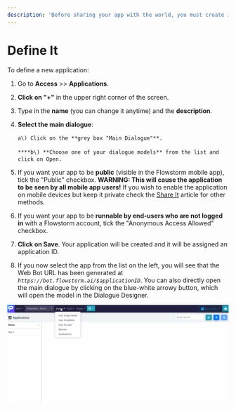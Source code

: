 ```yaml
---
description: 'Before sharing your app with the world, you must create it in Flowstorm.'
---
```


# Define It

To define a new application:

1. Go to **Access** &gt;&gt; **Applications**.
2. **Click on "+"** in the upper right corner of the screen.
3. Type in the **name** \(you can change it anytime\) and the **description**.
4. **Select the main dialogue**:

       a\) Click on the **grey box "Main Dialogue"**.

       ****b\) **Choose one of your dialogue models** from the list and click on Open.

5. If you want your app to be **public** \(visible in the Flowstorm mobile app\), tick the "Public" checkbox. **WARNING: This will cause the application to be seen by all mobile app users!** If you wish to enable the application on mobile devices but keep it private check the [Share It](share-app.md#mobile-apps) article for other methods.
6. If you want your app to be **runnable by end-users who are not logged in** with a Flowstorm account, tick the "Anonymous Access Allowed" checkbox.
7. **Click on Save**. Your application will be created and it will be assigned an application ID.
8. If you now select the app from the list on the left, you will see that the Web Bot URL has been generated at _`https://bot.flowstorm.ai/$applicationID`_. You can also directly open the main dialogue by clicking on the blue-white arrowy button, which will open the model in the Dialogue Designer.

![](../../.gitbook/assets/app.gif)


